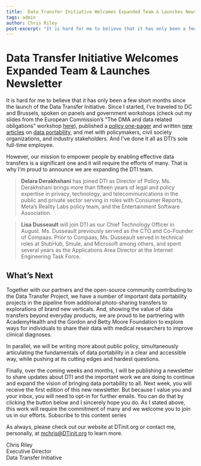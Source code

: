 ```yaml
---
title:  Data Transfer Initiative Welcomes Expanded Team & Launches Newsletter
tags: admin
author: Chris Riley
post-excerpt: "It is hard for me to believe that it has only been a few short months since the launch of the Data Transfer Initiative. Since I started, I’ve traveled to DC and Brussels, spoken on panels and government workshops, published a policy one-pager and written new articles, met with policymakers, civil society organizations, and industry stakeholders. And I've done it all as DTI’s sole full-time employee."
---
```

# Data Transfer Initiative Welcomes Expanded Team & Launches Newsletter

It is hard for me to believe that it has only been a few short months since the launch of the Data Transfer Initiative. Since I started, I’ve traveled to DC and Brussels, spoken on panels and government workshops (check out my slides from the European Commission’s “The DMA and data related obligations” workshop [here](https://dtinit.us21.list-manage.com/track/click?u=3ba10a090b97c2dc608fd780e&id=c9878cc7a6&e=54811e5924)), published a [policy one-pager](https://dtinit.us21.list-manage.com/track/click?u=3ba10a090b97c2dc608fd780e&id=34b1d4dcca&e=54811e5924) and written [new articles](https://dtinit.us21.list-manage.com/track/click?u=3ba10a090b97c2dc608fd780e&id=8b1db241df&e=54811e5924) on [data portability](https://dtinit.us21.list-manage.com/track/click?u=3ba10a090b97c2dc608fd780e&id=16db51fc9b&e=54811e5924), and met with policymakers, civil society organizations, and industry stakeholders. And I've done it all as DTI’s sole full-time employee.


However, our mission to empower people by enabling effective data transfers is a significant one and it will require the efforts of many. That is why I’m proud to announce we are expanding the DTI team.

> **Delara Derakhshani** has joined DTI as Director of Policy. Ms. Derakhshani brings more than fifteen years of legal and policy expertise in privacy, technology, and telecommunications in the public and private sector serving in roles with Consumer Reports, Meta’s Reality Labs policy team, and the Entertainment Software Association.


> **Lisa Dusseault** will join DTI as our Chief Technology Officer in August. Ms. Dusseault previously served as the CTO and Co-Founder of Compaas. Prior to Compaas, Ms. Dusseault served in technical roles at StubHub, Smule, and Microsoft among others, and spent several years as the Applications Area Director at the Internet Engineering Task Force.


## What’s Next


Together with our partners and the open-source community contributing to the Data Transfer Project, we have a number of important data portability projects in the pipeline from additional photo-sharing transfers to explorations of brand new verticals. And, showing the value of data transfers beyond everyday products, we are proud to be partnering with AcademyHealth and the Gordon and Betty Moore Foundation to explore ways for individuals to share their data with medical researchers to improve clinical diagnoses.


In parallel, we will be writing more about public policy, simultaneously articulating the fundamentals of data portability in a clear and accessible way, while pushing at its cutting edges and hardest questions.


Finally, over the coming weeks and months, I will be publishing a newsletter to share updates about DTI and the important work we are doing to continue and expand the vision of bringing data portability to all. Next week, you will receive the first edition of this new newsletter. But because I value you and your inbox, you will need to opt-in for further emails. You can do that by clicking the button below and I sincerely hope you do. As I stated above, this work will require the commitment of many and we welcome you to join us in our efforts.
Subscribe to this content series

As always, please check out our website at DTinit.org or contact me, personally, at mchris@DTinit.org to learn more.

Chris Riley<br/>
Executive Director<br/>
Data Transfer Initiative<br/>
